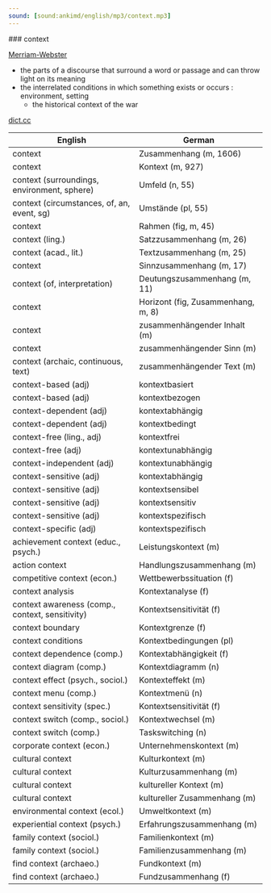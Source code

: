 ```yaml
---
sound: [sound:ankimd/english/mp3/context.mp3]
---
```


\### context

[Merriam-Webster](https://www.merriam-webster.com/dictionary/context)

- the parts of a discourse that surround a word or passage and can throw light on its meaning
- the interrelated conditions in which something exists or occurs : environment, setting
    - the historical context of the war

[dict.cc](https://www.dict.cc/context)

| English        | German       |
| -------------- | ------------ |
| context | Zusammenhang (m, 1606) |
| context | Kontext (m, 927) |
| context (surroundings, environment, sphere) | Umfeld (n, 55) |
| context (circumstances, of, an, event, sg) | Umstände (pl, 55) |
| context | Rahmen (fig, m, 45) |
| context (ling.) | Satzzusammenhang (m, 26) |
| context (acad., lit.) | Textzusammenhang (m, 25) |
| context | Sinnzusammenhang (m, 17) |
| context (of, interpretation) | Deutungszusammenhang (m, 11) |
| context | Horizont (fig, Zusammenhang, m, 8) |
| context | zusammenhängender Inhalt (m) |
| context | zusammenhängender Sinn (m) |
| context (archaic, continuous, text) | zusammenhängender Text (m) |
| context-based (adj) | kontextbasiert |
| context-based (adj) | kontextbezogen |
| context-dependent (adj) | kontextabhängig |
| context-dependent (adj) | kontextbedingt |
| context-free (ling., adj) | kontextfrei |
| context-free (adj) | kontextunabhängig |
| context-independent (adj) | kontextunabhängig |
| context-sensitive (adj) | kontextabhängig |
| context-sensitive (adj) | kontextsensibel |
| context-sensitive (adj) | kontextsensitiv |
| context-sensitive (adj) | kontextspezifisch |
| context-specific (adj) | kontextspezifisch |
| achievement context (educ., psych.) | Leistungskontext (m) |
| action context | Handlungszusammenhang (m) |
| competitive context (econ.) | Wettbewerbssituation (f) |
| context analysis | Kontextanalyse (f) |
| context awareness (comp., context, sensitivity) | Kontextsensitivität (f) |
| context boundary | Kontextgrenze (f) |
| context conditions | Kontextbedingungen (pl) |
| context dependence (comp.) | Kontextabhängigkeit (f) |
| context diagram (comp.) | Kontextdiagramm (n) |
| context effect (psych., sociol.) | Kontexteffekt (m) |
| context menu (comp.) | Kontextmenü (n) |
| context sensitivity (spec.) | Kontextsensitivität (f) |
| context switch (comp., sociol.) | Kontextwechsel (m) |
| context switch (comp.) | Taskswitching (n) |
| corporate context (econ.) | Unternehmenskontext (m) |
| cultural context | Kulturkontext (m) |
| cultural context | Kulturzusammenhang (m) |
| cultural context | kultureller Kontext (m) |
| cultural context | kultureller Zusammenhang (m) |
| environmental context (ecol.) | Umweltkontext (m) |
| experiential context (psych.) | Erfahrungszusammenhang (m) |
| family context (sociol.) | Familienkontext (m) |
| family context (sociol.) | Familienzusammenhang (m) |
| find context (archaeo.) | Fundkontext (m) |
| find context (archaeo.) | Fundzusammenhang (f) |
